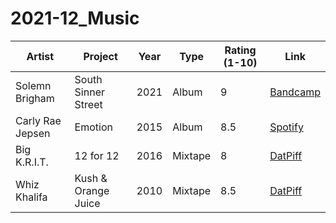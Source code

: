 # 2021-12_Music

| **Artist**       | **Project**         | **Year** | **Type** | **Rating** (1-10) | **Link**                                                                   |
| ---------------- | ------------------- | -------- | -------- | ----------------- | -------------------------------------------------------------------------- |
| Solemn Brigham   | South Sinner Street | 2021     | Album    | 9                 | [Bandcamp](https://solemnbrigham.bandcamp.com/album/south-sinner-street)   |
| Carly Rae Jepsen | Emotion             | 2015     | Album    | 8.5               | [Spotify](https://open.spotify.com/album/6UjZgFbK6CQptu8aOobzPV)           |
| Big K.R.I.T.     | 12 for 12           | 2016     | Mixtape  | 8                 | [DatPiff](https://www.datpiff.com/Big-KRIT-12-For-12-mixtape.792715.html)  |
| Whiz Khalifa     | Kush & Orange Juice | 2010     | Mixtape  | 8.5               | [DatPiff](https://www.datpiff.com/Wiz-Khalifa-Kush-OJ-mixtape.112367.html) |
